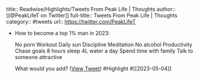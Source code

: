 title:: Readwise/Highlights/Tweets From Peak Life | Thoughts
author:: [[@PeakLifeT on Twitter]]
full-title:: Tweets From Peak Life | Thoughts
category:: #tweets
url:: https://twitter.com/PeakLifeT

- How to become a top 1% man in 2023: 
  
  No porn
  Workout
  Daily sun
  Discipline 
  Meditation 
  No alcohol 
  Productivity 
  Chase goals
  8 hours sleep
  4L water a day
  Spend time with family
  Talk to someone attractive
  
  What would you add? ([View Tweet](https://twitter.com/PeakLifeT/status/1622866601233027072)) #Highlight #[[2023-05-04]]